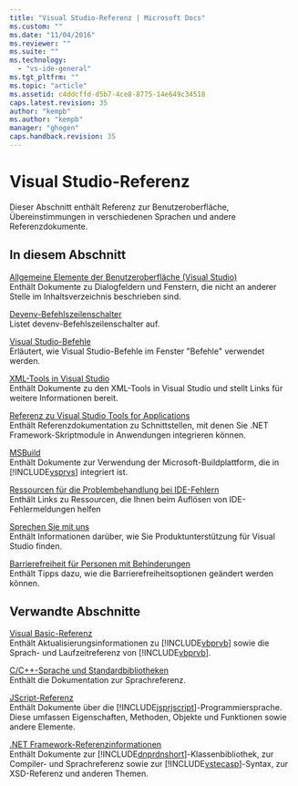 ```yaml
---
title: "Visual Studio-Referenz | Microsoft Docs"
ms.custom: ""
ms.date: "11/04/2016"
ms.reviewer: ""
ms.suite: ""
ms.technology: 
  - "vs-ide-general"
ms.tgt_pltfrm: ""
ms.topic: "article"
ms.assetid: c4ddcffd-d5b7-4ce8-8775-14e649c34518
caps.latest.revision: 35
author: "kempb"
ms.author: "kempb"
manager: "ghogen"
caps.handback.revision: 35
---
```

# <a name="visual-studio-reference"></a>Visual Studio-Referenz
Dieser Abschnitt enthält Referenz zur Benutzeroberfläche, Übereinstimmungen in verschiedenen Sprachen und andere Referenzdokumente.  
  
## <a name="in-this-section"></a>In diesem Abschnitt  
 [Allgemeine Elemente der Benutzeroberfläche (Visual Studio)](../../ide/reference/general-user-interface-elements-visual-studio.md)  
 Enthält Dokumente zu Dialogfeldern und Fenstern, die nicht an anderer Stelle im Inhaltsverzeichnis beschrieben sind.  
  
 [Devenv-Befehlszeilenschalter](../../ide/reference/devenv-command-line-switches.md)  
 Listet devenv-Befehlszeilenschalter auf.  
  
 [Visual Studio-Befehle](../../ide/reference/visual-studio-commands.md)  
 Erläutert, wie Visual Studio-Befehle im Fenster "Befehle" verwendet werden.  
  
 [XML-Tools in Visual Studio](../../xml-tools/xml-tools-in-visual-studio.md)  
 Enthält Dokumente zu den XML-Tools in Visual Studio und stellt Links für weitere Informationen bereit.  
  
 [Referenz zu Visual Studio Tools for Applications](../../ide/reference/visual-studio-for-applications-reference.md)  
 Enthält Referenzdokumentation zu Schnittstellen, mit denen Sie .NET Framework-Skriptmodule in Anwendungen integrieren können.  
  
 [MSBuild](../../msbuild/msbuild1.md)  
 Enthält Dokumente zur Verwendung der Microsoft-Buildplattform, die in [!INCLUDE[vsprvs](../../code-quality/includes/vsprvs_md.md)] integriert ist.  
  
 [Ressourcen für die Problembehandlung bei IDE-Fehlern](../../ide/reference/resources-for-troubleshooting-integrated-development-environment-errors.md)  
 Enthält Links zu Ressourcen, die Ihnen beim Auflösen von IDE-Fehlermeldungen helfen  
  
 [Sprechen Sie mit uns](../../ide/talk-to-us.md)  
 Enthält Informationen darüber, wie Sie Produktunterstützung für Visual Studio finden.  
  
 [Barrierefreiheit für Personen mit Behinderungen](../../ide/reference/accessibility-for-people-with-disabilities.md)  
 Enthält Tipps dazu, wie die Barrierefreiheitsoptionen geändert werden können.  
  
## <a name="related-sections"></a>Verwandte Abschnitte  
 [Visual Basic-Referenz](/dotnet/visual-basic/reference/index)  
 Enthält Aktualisierungsinformationen zu [!INCLUDE[vbprvb](../../code-quality/includes/vbprvb_md.md)] sowie die Sprach- und Laufzeitreferenz von [!INCLUDE[vbprvb](../../code-quality/includes/vbprvb_md.md)].  
  
 [C/C++-Sprache und Standardbibliotheken](/visual-cpp/cpp/c-cpp-language-and-standard-libraries)  
 Enthält die Dokumentation zur Sprachreferenz.  
  
 [JScript-Referenz](http://msdn.microsoft.com/en-us/2e47f004-963c-4661-b887-a14e4660aadd)  
 Enthält Dokumente über die [!INCLUDE[jsprjscript](../../debugger/debug-interface-access/includes/jsprjscript_md.md)]-Programmiersprache. Diese umfassen Eigenschaften, Methoden, Objekte und Funktionen sowie andere Elemente.  
  
 [.NET Framework-Referenzinformationen](/dotnet/visual-basic/reference/net-framework-reference-information)  
 Enthält Dokumente zur [!INCLUDE[dnprdnshort](../../code-quality/includes/dnprdnshort_md.md)]-Klassenbibliothek, zur Compiler- und Sprachreferenz sowie zur [!INCLUDE[vstecasp](../../code-quality/includes/vstecasp_md.md)]-Syntax, zur XSD-Referenz und anderen Themen.


<!--HONumber=Feb17_HO4-->


